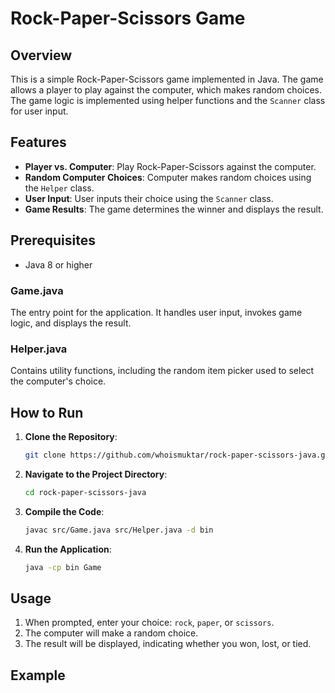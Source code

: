 # Rock-Paper-Scissors Game

## Overview

This is a simple Rock-Paper-Scissors game implemented in Java. The game allows a player to play against the computer, which makes random choices. The game logic is implemented using helper functions and the `Scanner` class for user input.

## Features

- **Player vs. Computer**: Play Rock-Paper-Scissors against the computer.
- **Random Computer Choices**: Computer makes random choices using the `Helper` class.
- **User Input**: User inputs their choice using the `Scanner` class.
- **Game Results**: The game determines the winner and displays the result.

## Prerequisites

- Java 8 or higher


### Game.java

The entry point for the application. It handles user input, invokes game logic, and displays the result.

### Helper.java

Contains utility functions, including the random item picker used to select the computer's choice.

## How to Run

1. **Clone the Repository**:
    ```bash
    git clone https://github.com/whoismuktar/rock-paper-scissors-java.git
    ```

2. **Navigate to the Project Directory**:
    ```bash
    cd rock-paper-scissors-java
    ```

3. **Compile the Code**:
    ```bash
    javac src/Game.java src/Helper.java -d bin
    ```

4. **Run the Application**:
    ```bash
    java -cp bin Game
    ```

## Usage

1. When prompted, enter your choice: `rock`, `paper`, or `scissors`.
2. The computer will make a random choice.
3. The result will be displayed, indicating whether you won, lost, or tied.

## Example

